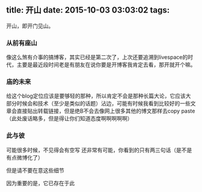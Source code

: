 title: 开山
date: 2015-10-03 03:03:02
tags:
---
开山，即开门见山。

### 从前有座山

像这么煞有介事的搞博客，其实已经是第二次了，上次还要追溯到livespace的时代，主要是最近段时间老是有朋友在说你要是开博客我肯定去看，那开就开个嘛。

### 庙的未来

给这个blog定位应该是要够轻的那种，所以肯定不会是那种长篇大论，它应该大部分时候会和技术（至少是类似的话题）沾边，可能有时候我看到比较好的一些文章会直接贴出转载链接，但是绝B不会去像网上很多其他的博文那样去copy paste（此处废话略多，但是得让你们知道态度啊啊啊啊啊）

### 此与彼

可能很多时候，不见得会有空写
还非常有可能，你看到的只有两三句话（是不是有点微博化了）

但是请不要在意这些细节

因为重要的是，它已存在于此

